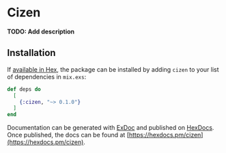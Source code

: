 # Cizen

**TODO: Add description**

## Installation

If [available in Hex](https://hex.pm/docs/publish), the package can be installed
by adding `cizen` to your list of dependencies in `mix.exs`:

```elixir
def deps do
  [
    {:cizen, "~> 0.1.0"}
  ]
end
```

Documentation can be generated with [ExDoc](https://github.com/elixir-lang/ex_doc)
and published on [HexDocs](https://hexdocs.pm). Once published, the docs can
be found at [https://hexdocs.pm/cizen](https://hexdocs.pm/cizen).

